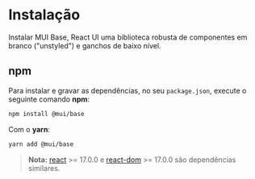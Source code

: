 # Instalação

<p class="description">Instalar MUI Base, React UI uma biblioteca robusta de componentes em branco ("unstyled") e ganchos de baixo nível.</p>

## npm

Para instalar e gravar as dependências, no seu `package.json`, execute o seguinte comando **npm**:

```sh
npm install @mui/base
```

Com o **yarn**:

```sh
yarn add @mui/base
```

<!-- #react-peer-version -->

> **Nota:** [react](https://www.npmjs.com/package/react) >= 17.0.0 e [react-dom](https://www.npmjs.com/package/react-dom) >= 17.0.0 são dependências similares.

